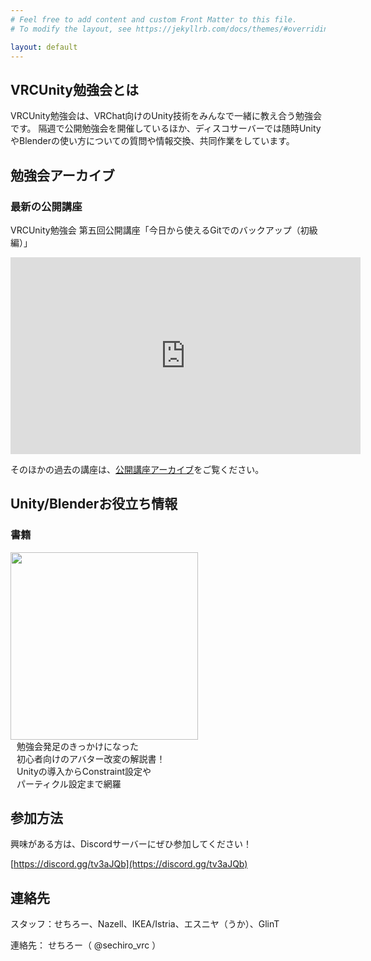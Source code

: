```yaml
---
# Feel free to add content and custom Front Matter to this file.
# To modify the layout, see https://jekyllrb.com/docs/themes/#overriding-theme-defaults

layout: default
---
```

## VRCUnity勉強会とは

VRCUnity勉強会は、VRChat向けのUnity技術をみんなで一緒に教え合う勉強会です。
隔週で公開勉強会を開催しているほか、ディスコサーバーでは随時UnityやBlenderの使い方についての質問や情報交換、共同作業をしています。

## 勉強会アーカイブ

### 最新の公開講座

VRCUnity勉強会 第五回公開講座「今日から使えるGitでのバックアップ（初級編）」

<iframe width="560" height="315" src="https://www.youtube.com/embed/PZQNQLLOGaI" frameborder="0" allow="autoplay; encrypted-media" allowfullscreen></iframe>


そのほかの過去の講座は、[公開講座アーカイブ](/archive)をご覧ください。


## Unity/Blenderお役立ち情報

### 書籍
<div style="float:left">
<a href="https://nazell.booth.pm/items/2203578"><img src="/assets/images/nazell_unity_book.jpg" width="300px"></a>
</div>
<div style="float:left;margin-left:10px;">勉強会発足のきっかけになった<br>初心者向けのアバター改変の解説書！<br>
Unityの導入からConstraint設定や<br>パーティクル設定まで網羅</div>
<div style="clear:both;"></div>


## 参加方法

興味がある方は、Discordサーバーにぜひ参加してください！

[https://discord.gg/tv3aJQb](https://discord.gg/tv3aJQb)


## 連絡先

スタッフ：せちろー、Nazell、IKEA/Istria、エスニヤ（うか）、GlinT

 連絡先：  せちろー（ @sechiro_vrc ）